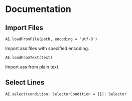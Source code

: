 # Documentation

## Import Files

`AE.loadFromFile(path, encoding = 'utf-8')`

Import ass files with specified encoding.

`AE.loadFromText(text)`

Import ass from plain text.

## Select Lines

`AE.select(condition: SelectorCondition = {}): Selector`

